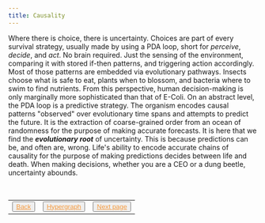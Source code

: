 ```yaml
---
title: Causality
---
```

Where there is choice, there is uncertainty. Choices are part of every survival strategy, usually made by using a PDA loop, short for *perceive*, *decide*, and *act*. No brain required. Just the sensing of the environment, comparing it with stored if-then patterns, and triggering action accordingly. Most of those patterns are embedded via evolutionary pathways. Insects choose what is safe to eat, plants when to blossom, and bacteria where to swim to find nutrients. From this perspective, human decision-making is only marginally more sophisticated than that of E-Coli. On an abstract level, the PDA loop is a predictive strategy. The organism encodes causal patterns "observed" over evolutionary time spans and attempts to predict the future. It is the extraction of coarse-grained order from an ocean of randomness for the purpose of making accurate forecasts. It is here that we find the ***evolutionary root*** of uncertainty. This is because predictions can be, and often are, wrong. Life's ability to encode accurate chains of causality for the purpose of making predictions decides between life and death. When making decisions, whether you are a CEO or a dung beetle, uncertainty abounds.

<table> 
  <tr>  
    <td><button type="button"><a href="/jung-quote-red-book" style="color: #f5993d">Back</a></button></td>  
    <td><button type="button"><a href="/hypergraph" style="color: #f5993d">Hypergraph</a></button></td>   
    <td><button type="button"><a href="/time" style="color: #f5993d">Next page</a></button> </td>  
  </tr>   
</table>
